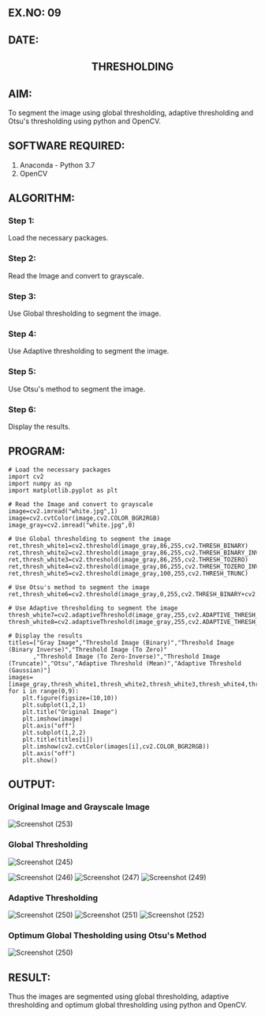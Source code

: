 ## EX.NO: 09 <br>
## DATE: 
## <p align="center">THRESHOLDING</p>

## AIM:
To segment the image using global thresholding, adaptive thresholding and Otsu's thresholding using python and OpenCV.

## SOFTWARE REQUIRED:
1. Anaconda - Python 3.7
2. OpenCV

## ALGORITHM:

### Step 1:
Load the necessary packages.

### Step 2:
Read the Image and convert to grayscale.

### Step 3:
Use Global thresholding to segment the image.

### Step 4:
Use Adaptive thresholding to segment the image.

### Step 5:
Use Otsu's method to segment the image.

### Step 6:
Display the results.

## PROGRAM:
```
# Load the necessary packages
import cv2
import numpy as np
import matplotlib.pyplot as plt

# Read the Image and convert to grayscale
image=cv2.imread("white.jpg",1)
image=cv2.cvtColor(image,cv2.COLOR_BGR2RGB)
image_gray=cv2.imread("white.jpg",0)

# Use Global thresholding to segment the image
ret,thresh_white1=cv2.threshold(image_gray,86,255,cv2.THRESH_BINARY)
ret,thresh_white2=cv2.threshold(image_gray,86,255,cv2.THRESH_BINARY_INV)
ret,thresh_white3=cv2.threshold(image_gray,86,255,cv2.THRESH_TOZERO)
ret,thresh_white4=cv2.threshold(image_gray,86,255,cv2.THRESH_TOZERO_INV)
ret,thresh_white5=cv2.threshold(image_gray,100,255,cv2.THRESH_TRUNC)

# Use Otsu's method to segment the image 
ret,thresh_white6=cv2.threshold(image_gray,0,255,cv2.THRESH_BINARY+cv2.THRESH_OTSU)

# Use Adaptive thresholding to segment the image
thresh_white7=cv2.adaptiveThreshold(image_gray,255,cv2.ADAPTIVE_THRESH_MEAN_C,cv2.THRESH_BINARY,11,2)
thresh_white8=cv2.adaptiveThreshold(image_gray,255,cv2.ADAPTIVE_THRESH_GAUSSIAN_C,cv2.THRESH_BINARY,11,2)

# Display the results
titles=["Gray Image","Threshold Image (Binary)","Threshold Image (Binary Inverse)","Threshold Image (To Zero)"
       ,"Threshold Image (To Zero-Inverse)","Threshold Image (Truncate)","Otsu","Adaptive Threshold (Mean)","Adaptive Threshold (Gaussian)"]
images=[image_gray,thresh_white1,thresh_white2,thresh_white3,thresh_white4,thresh_white5,thresh_white6,thresh_white7,thresh_white8]
for i in range(0,9):
    plt.figure(figsize=(10,10))
    plt.subplot(1,2,1)
    plt.title("Original Image")
    plt.imshow(image)
    plt.axis("off")
    plt.subplot(1,2,2)
    plt.title(titles[i])
    plt.imshow(cv2.cvtColor(images[i],cv2.COLOR_BGR2RGB))
    plt.axis("off")
    plt.show()
```
## OUTPUT:

### Original Image and Grayscale Image

![Screenshot (253)](https://user-images.githubusercontent.com/75235477/170210572-2e1e989f-1011-47fb-8382-0800db50402d.png)


### Global Thresholding

![Screenshot (245)](https://user-images.githubusercontent.com/75235477/170210691-e519391e-af17-4a6a-b47f-5f97f2161916.png)


![Screenshot (246)](https://user-images.githubusercontent.com/75235477/170210702-d782b693-6af9-498e-8682-d27859e3ade6.png)
![Screenshot (247)](https://user-images.githubusercontent.com/75235477/170210725-08dddc7f-0534-4105-84f8-7a509250df2b.png)
![Screenshot (249)](https://user-images.githubusercontent.com/75235477/170210830-84d352ce-0542-4938-bc91-96c4b7df38a5.png)


### Adaptive Thresholding

![Screenshot (250)](https://user-images.githubusercontent.com/75235477/170210856-36e329f4-cb05-4186-b005-8a6a2c12034c.png)
![Screenshot (251)](https://user-images.githubusercontent.com/75235477/170210866-e25aca31-8436-4232-9b58-0a415b70ee5e.png)
![Screenshot (252)](https://user-images.githubusercontent.com/75235477/170210886-89b3c188-3d1b-4d11-a32b-0204b6b65db1.png)


### Optimum Global Thesholding using Otsu's Method

![Screenshot (250)](https://user-images.githubusercontent.com/75235477/170210773-eafe015b-16ca-4d90-8715-ed0f8461f0f3.png)

## RESULT:
Thus the images are segmented using global thresholding, adaptive thresholding and optimum global thresholding using python and OpenCV.



